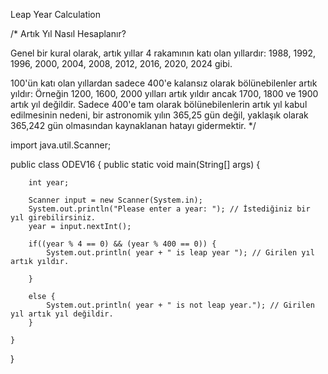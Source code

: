 Leap Year Calculation

/* Artık Yıl Nasıl Hesaplanır?

Genel bir kural olarak, artık yıllar 4 rakamının katı olan yıllardır:
1988, 1992, 1996, 2000, 2004, 2008, 2012, 2016, 2020, 2024 gibi.

100'ün katı olan yıllardan sadece 400'e kalansız olarak bölünebilenler artık yıldır:
Örneğin 1200, 1600, 2000 yılları artık yıldır ancak 1700, 1800 ve 1900 artık yıl değildir.
Sadece 400'e tam olarak bölünebilenlerin artık yıl kabul edilmesinin nedeni, bir astronomik yılın 365,25 gün değil, yaklaşık olarak 365,242 gün olmasından kaynaklanan hatayı gidermektir.
*/

import  java.util.Scanner;

public class ODEV16 {
    public static void main(String[] args) {

        int year;

        Scanner input = new Scanner(System.in);
        System.out.println("Please enter a year: "); // İstediğiniz bir yıl girebilirsiniz.
        year = input.nextInt();

        if((year % 4 == 0) && (year % 400 == 0)) {
            System.out.println( year + " is leap year "); // Girilen yıl artık yıldır.

        }

        else {
            System.out.println( year + " is not leap year."); // Girilen yıl artık yıl değildir.
        }

    }
}

